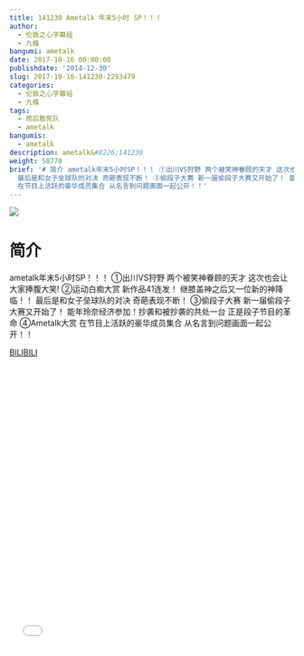 ```yaml
---
title: 141230 Ametalk 年末5小时 SP！！！
author:
  - 伦敦之心字幕组
  - 九條
bangumi: ametalk
date: 2017-10-16 00:00:00
publishdate: '2014-12-30'
slug: 2017-10-16-141230-2293479
categories:
  - 伦敦之心字幕组
  - 九條
tags:
  - 雨后敢死队
  - ametalk
bangumis:
  - ametalk
description: ametalk&#8226;141230
weight: 58770
brief: '# 简介 ametalk年末5小时SP！！！ ①出川VS狩野 两个被笑神眷顾的天才 这次也会让大家捧腹大笑! ②运动白痴大赏 新作品41连发！ 继膝盖神之后又一位新的神降临！！
  最后是和女子垒球队的对决 奇葩表现不断！ ③偷段子大赛 新一届偷段子大赛又开始了！ 能年玲奈经济参加！抄袭和被抄袭的共处一台 正是段子节目的革命 ④Ametalk大赏
  在节目上活跃的豪华成员集合 从名言到问题画面一起公开！！'
---
```


![](https://i.imgur.com/veKjMEF.jpg)

# 简介  
ametalk年末5小时SP！！！ ①出川VS狩野 两个被笑神眷顾的天才  这次也会让大家捧腹大笑! ②运动白痴大赏 新作品41连发！ 继膝盖神之后又一位新的神降临！！ 最后是和女子垒球队的对决 奇葩表现不断！ ③偷段子大赛 新一届偷段子大赛又开始了！ 能年玲奈经济参加！抄袭和被抄袭的共处一台 正是段子节目的革命 ④Ametalk大赏 在节目上活跃的豪华成员集合 从名言到问题画面一起公开！！

  [BILIBILI](https://www.bilibili.com/video/av2293479/)


<div class="vcontainer">  <iframe class='video' src="//www.bilibili.com/blackboard/player.html?aid=2293479" width="100%" height="500" frameborder="0" allowfullscreen="allowfullscreen"></iframe></div>
